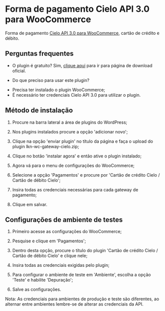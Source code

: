 # Forma de pagamento Cielo API 3.0 para WooCommerce

Forma de pagamento [Cielo API 3.0 para WooCommerce](https://www.linknacional.com.br/wordpress/woocommerce/cielo/), cartão de crédito e débito.

## Perguntas frequentes

- O plugin é gratuito?
Sim, [clique aqui](https://wordpress.org/plugins/lkn-wc-gateway-cielo/) para ir para página de download oficial.

- Do que preciso para usar este plugin?
* Precisa ter instalado o plugin WooCommerce;
* É necessário ter credenciais Cielo API 3.0 para utilizar o plugin.

## Método de instalação

1) Procure na barra lateral a área de plugins do WordPress;

2) Nos plugins instalados procure a opção 'adicionar novo';

3) Clique na opção 'enviar plugin' no título da página e faça o upload do plugin lkn-wc-gateway-cielo.zip;

4) Clique no botão 'instalar agora' e então ative o plugin instalado;

5) Agora vá para o menu de configurações do WooCommerce;

6) Selecione a opção 'Pagamentos' e procure por 'Cartão de crédito Cielo / Cartão de débito Cielo';

7) Insira todas as credenciais necessárias para cada gateway de pagamento;

8) Clique em salvar.

## Configurações de ambiente de testes

1) Primeiro acesse as configurações do WooCommerce;

2) Pesquise e clique em 'Pagamentos';

3) Dentro desta opção, procure o título do plugin 'Cartão de crédito Cielo / Cartão de débito Cielo' e clique nele;

4) Insira todas as credenciais exigidas pelo plugin;

5) Para configurar o ambiente de teste em 'Ambiente', escolha a opção 'Teste' e habilite 'Depuração';

6) Salve as configurações.

Nota: As credenciais para ambientes de produção e teste são diferentes, ao alternar entre ambientes lembre-se de alterar as credenciais da API.
